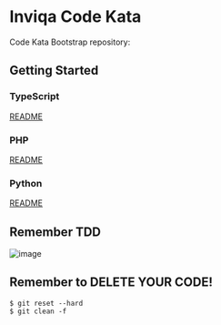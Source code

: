 # Inviqa Code Kata

Code Kata Bootstrap repository:

## Getting Started

### TypeScript

[README](./typescript/README.MD)

### PHP
[README](./php/README.md)

### Python
[README](./python/README.md)

## Remember TDD
![image](https://github.com/dejavu1987/inviqa-code-kata/assets/1720245/5b6153b7-1cb1-42d7-ab4a-8dbc68abe979)


## Remember to DELETE YOUR CODE!

```
$ git reset --hard
$ git clean -f
```
